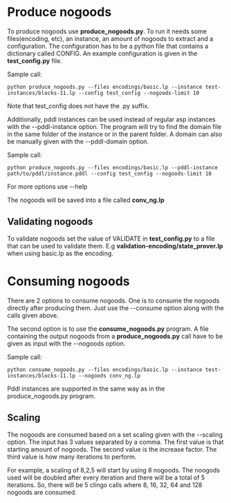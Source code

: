 # Produce nogoods

To produce nogoods use __produce_nogoods.py__. To run it needs some files(encoding, etc), an instance, an amount of nogoods to extract and a configuration. The configuration has to be a python file that contains a dictionary called CONFIG. An example configuration is given in the __test_config.py__ file.

Sample call:

```
python produce_nogoods.py --files encodings/basic.lp --instance test-instances/blocks-11.lp --config test_config --nogoods-limit 10
```

Note that test_config does not have the .py suffix.

Additionally, pddl instances can be used instead of regular asp instances with the --pddl-instance option. The program will try to find the domain file in the same folder of the instance or in the parent folder. A domain can also be manually given with the --pddl-domain option.

Sample call:

```
python produce_nogoods.py --files encodings/basic.lp --pddl-instance path/to/pddl/instance.pddl --config test_config --nogoods-limit 10
```

For more options use --help

The nogoods will be saved into a file called __conv_ng.lp__

## Validating nogoods

To validate nogoods set the value of VALIDATE in __test_config.py__ to a file that can be used to validate them. E.g __validation-encoding/state_prover.lp__ when using basic.lp as the encoding.

# Consuming nogoods

There are 2 options to consume nogoods. One is to consume the nogoods directly after producing them. Just use the --consume option along with the calls given above. 

The second option is to use the __consume_nogoods.py__ program. A file containing the output nogoods from a __produce_nogoods.py__ call have to be given as input with the --nogoods option.

Sample call:

```
python consume_nogoods.py --files encodings/basic.lp --instance test-instances/blocks-11.lp --nogoods conv_ng.lp 
```

Pddl instances are supported in the same way as in the produce_nogoods.py program.

## Scaling

The nogoods are consumed based on a set scaling given with the --scaling option. The input has 3 values separated by a comma. The first value is that starting amount of nogoods. The second value is the increase factor. The third value is how many iterations to perform.

For example, a scaling of 8,2,5 will start by using 8 nogoods. The noogods used will be doubled after every iteration and there will be a total of 5 iterations. So, there will be 5 clingo calls where 8, 16, 32, 64 and 128 nogoods are consumed.

